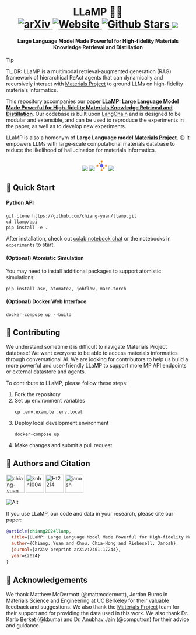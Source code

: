<h1 align="center">
    <b>LLaMP 🦙🔮</b>
    <br>
    <a href="https://arxiv.org/abs/2401.17244">
      <img src="https://img.shields.io/badge/cs.CL-2401.17244-b31b1b?logo=arxiv&logoColor=white" alt="arXiv">
    </a>
    <a href="http://ingress.llamp.development.svc.spin.nersc.org/about">
      <img src="https://img.shields.io/badge/web-demo-magenta?style=flat&link=http%3A%2F%2Fingress.llamp.development.svc.spin.nersc.org%2Fabout" alt="Website">
    </a>
    <a href="https://github.com/chiang-yuan/llamp/stargazers">
      <img src="https://img.shields.io/github/stars/chiang-yuan/llamp?style=social" alt="Github Stars">
    </a>
    <a href="http://colab.research.google.com/github/chiang-yuan/llamp/blob/main/experiments/00-notebook-chat.ipynb">
      <img src="https://camo.githubusercontent.com/f5e0d0538a9c2972b5d413e0ace04cecd8efd828d133133933dfffec282a4e1b/68747470733a2f2f636f6c61622e72657365617263682e676f6f676c652e636f6d2f6173736574732f636f6c61622d62616467652e737667">
    </a>
</h1>
<h4 align="center">Large Language Model Made Powerful for High-fidelity Materials Knowledge Retrieval and Distillation</h4>


> [!TIP]
> TL;DR: LLaMP is a multimodal retrieval-augmented generation (RAG) framework of hierarchical ReAct agents that can dynamically and recursively interact with [Materials Project](https://materialsproject.org) to ground LLMs on high-fidelity materials informatics.

This repository accompanies our paper [**LLaMP: Large Language Model Made Powerful for High-fidelity Materials Knowledge Retrieval and Distillation**](https://arxiv.org/abs/2401.17244). Our codebase is built upon [LangChain](https://github.com/langchain-ai/langchain) and is designed to be modular and extensible, and can be used to reproduce the experiments in the paper, as well as to develop new experiments.

LLaMP is also a homonym of **Large Language model [Materials Project](https://materialsproject.org)**. :wink: It empowers LLMs with large-scale computational materials database to reduce the likelihood of hallucination for materials informatics. 

<h4 align="center">
  <img src="https://python.langchain.com/v0.1/img/brand/wordmark-dark.png" height="30">
  <img src="https://raw.githubusercontent.com/sveltejs/branding/master/svelte-horizontal.svg" height="30"/>
  <a href="https://elementari.janosh.dev/"><img src="https://raw.githubusercontent.com/janosh/elementari/main/static/favicon.svg" height="30"/></a>
  <a href="https://www.skeleton.dev/"><img src="https://user-images.githubusercontent.com/1509726/199282306-7454adcb-b765-4618-8438-67655a7dee47.png" height="30"/></a>
</h4>

## 🔮 Quick Start

#### Python API

```shell
git clone https://github.com/chiang-yuan/llamp.git
cd llamp/api
pip install -e .
```

After installation, check out [colab notebook chat](http://colab.research.google.com/github/chiang-yuan/llamp/blob/main/experiments/00-notebook-chat.ipynb) or the notebooks in `experiments` to start. 

#### (Optional) Atomistic Simulation

You may need to install additional packages to support atomistic simulations:

```shell
pip install ase, atomate2, jobflow, mace-torch
```

#### (Optional) Docker Web Interface 

```shell
docker-compose up --build
```

## 👋 Contributing

We understand sometime it is difficult to navigate Materials Project database! We want everyone to be able to access materials informatics through conversational AI. We are looking for contributors to help us build a more powerful and user-friendly LLaMP to support more MP API endpoints or external datastore and agents.

To contirbute to LLaMP, please follow these steps:

1. Fork the repository
2. Set up environment variables
    ```shell
    cp .env.example .env.local
    ```
3. Deploy local development environment 
    ```shell
    docker-compose up
    ```
4. Make changes and submit a pull request

## 🌟 Authors and Citation

<a href="https://github.com/chiang-yuan"><img src="https://avatars.githubusercontent.com/u/41962462?v=4" title="chiang-yuan" width="50" height="50"></a>
<a href="https://github.com/knhn1004"><img src="https://avatars.githubusercontent.com/u/49494541?v=4" title="knhn1004" width="50" height="50"></a>
<a href="https://github.com/Ht2214"><img src="https://avatars.githubusercontent.com/u/78026336?v=4" title="Ht2214" width="50" height="50"></a>
<a href="https://github.com/janosh"><img src="https://avatars.githubusercontent.com/u/30958850?v=4" title="janosh" width="50" height="50"></a>

![Alt](https://repobeats.axiom.co/api/embed/75e53e291a07ad8d4b60e5f800726debe01351fb.svg "Repobeats analytics image")

If you use LLaMP, our code and data in your research, please cite our paper:

```bibtex
@article{chiang2024llamp,
  title={LLaMP: Large Language Model Made Powerful for High-fidelity Materials Knowledge Retrieval and Distillation},
  author={Chiang, Yuan and Chou, Chia-Hong and Riebesell, Janosh},
  journal={arXiv preprint arXiv:2401.17244},
  year={2024}
}
```

## 🤗 Acknowledgements

We thank Matthew McDermott (@mattmcdermott), Jordan Burns in Materials Science and Engineering at UC Berkeley for their valuable feedback and suggestions. We also thank the [Materials Project](https://materialsproject.org) team for their support and for providing the data used in this work. We also thank Dr. Karlo Berket (@kbuma) and Dr. Anubhav Jain (@computron) for their advice and guidance.


